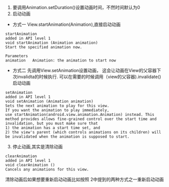 1. 要调用Animation.setDuration()设置动画时间，不然时间默认为0
2. 启动动画
  + 方式一
  View.startAnimation(Animation),直接启动动画
```
startAnimation
added in API level 1
void startAnimation (Animation animation)
Start the specified animation now.

Parameters
animation	Animation: the animation to start now
```

 + 方式二
  先调用View.setAnimation设置动画，
  这会让动画在View的父容器下次invalidta的时候执行.
  可以在需要的时候调用（view的父容器).invalidate()启动动画
```
setAnimation
added in API level 1
void setAnimation (Animation animation)
Sets the next animation to play for this view.
If you want the animation to play immediately,
use startAnimation(android.view.animation.Animation) instead. This method provides allows fine-grained control over the start time and invalidation, but you must make sure that
1) the animation has a start time set, and
2) the view's parent (which controls animations on its children) will be invalidated when the animation is supposed to start.
```
3. 停止动画,其实是清除动画
```
clearAnimation
added in API level 1
void clearAnimation ()
Cancels any animations for this view.
```
清除动画后如果想要重新启动动画比如按照
2中提到的两种方式之一重新启动动画

